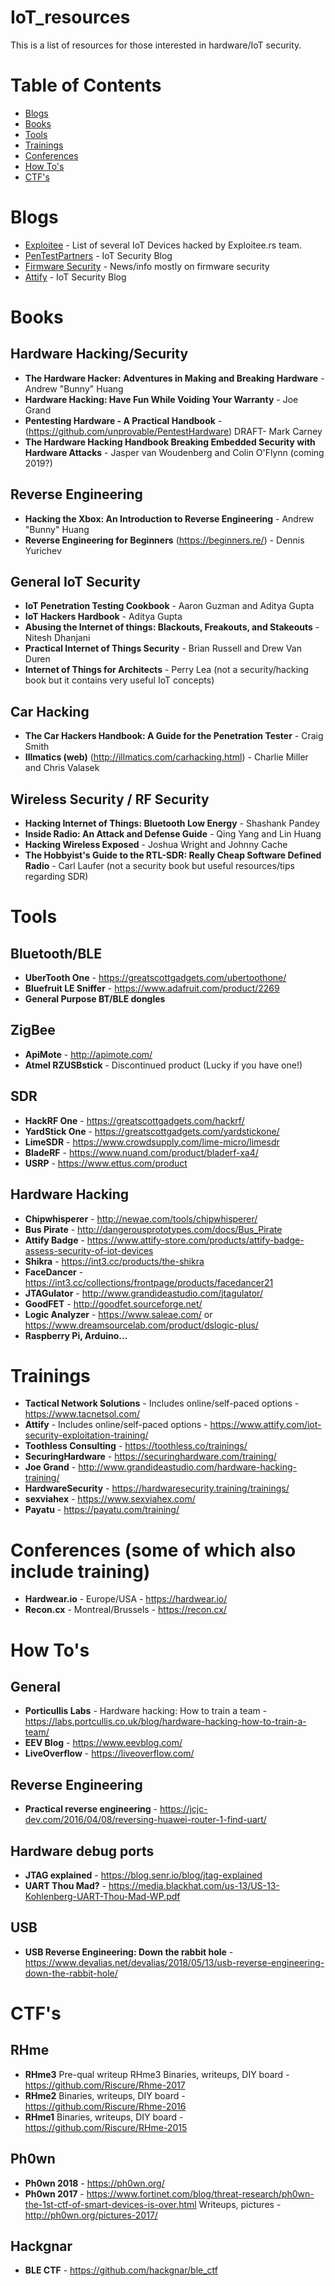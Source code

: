 # IoT_resources
This is a list of resources for those interested in hardware/IoT security.

# Table of Contents
- [Blogs](#blogs)
- [Books](#books)
- [Tools](#tools)
- [Trainings](#trainings)
- [Conferences](#conferences-some-of-which-also-include-training)
- [How To's](#how-tos)
- [CTF's](#ctfs)

# Blogs

* [Exploitee](https://www.exploitee.rs/index.php/Main_Page) - List of several IoT Devices hacked by Exploitee.rs team.
* [PenTestPartners](https://www.pentestpartners.com/internet-of-things/) - IoT Security Blog 
* [Firmware Security](https://firmwaresecurity.com/) - News/info mostly on firmware security
* [Attify](https://blog.attify.com/) - IoT Security Blog

# Books

## Hardware Hacking/Security

* **The Hardware Hacker: Adventures in Making and Breaking Hardware** - Andrew "Bunny" Huang
* **Hardware Hacking: Have Fun While Voiding Your Warranty** - Joe Grand
* **Pentesting Hardware - A Practical Handbook** - (https://github.com/unprovable/PentestHardware) DRAFT- Mark Carney
* **The Hardware Hacking Handbook Breaking Embedded Security with Hardware Attacks** - Jasper van Woudenberg and Colin O'Flynn (coming 2019?)

## Reverse Engineering
* **Hacking the Xbox: An Introduction to Reverse Engineering** - Andrew "Bunny" Huang
* **Reverse Engineering for Beginners** (https://beginners.re/) - Dennis Yurichev

## General IoT Security
* **IoT Penetration Testing Cookbook** - Aaron Guzman and Aditya Gupta
* **IoT Hackers Hardbook** - Aditya Gupta
* **Abusing the Internet of things: Blackouts, Freakouts, and Stakeouts** - Nitesh Dhanjani
* **Practical Internet of Things Security** - Brian Russell and Drew Van Duren
* **Internet of Things for Architects** - Perry Lea (not a security/hacking book but it contains very useful IoT concepts)

## Car Hacking
* **The Car Hackers Handbook: A Guide for the Penetration Tester** - Craig Smith
* **Illmatics (web)** (http://illmatics.com/carhacking.html) - Charlie Miller and Chris Valasek

## Wireless Security / RF Security
* **Hacking Internet of Things: Bluetooth Low Energy** - Shashank Pandey 
* **Inside Radio: An Attack and Defense Guide** - Qing Yang and Lin Huang
* **Hacking Wireless Exposed** - Joshua Wright and Johnny Cache
* **The Hobbyist's Guide to the RTL-SDR: Really Cheap Software Defined Radio** - Carl Laufer (not a security book but useful resources/tips regarding SDR)

# Tools

## Bluetooth/BLE
* **UberTooth One** - https://greatscottgadgets.com/ubertoothone/
* **Bluefruit LE Sniffer** - https://www.adafruit.com/product/2269
* **General Purpose BT/BLE dongles**

## ZigBee
* **ApiMote** - http://apimote.com/
* **Atmel RZUSBstick** -  Discontinued product (Lucky if you have one!)

## SDR
* **HackRF One** - https://greatscottgadgets.com/hackrf/
* **YardStick One** - https://greatscottgadgets.com/yardstickone/
* **LimeSDR** - https://www.crowdsupply.com/lime-micro/limesdr
* **BladeRF** - https://www.nuand.com/product/bladerf-xa4/
* **USRP** - https://www.ettus.com/product

## Hardware Hacking
* **Chipwhisperer** - http://newae.com/tools/chipwhisperer/
* **Bus Pirate** - http://dangerousprototypes.com/docs/Bus_Pirate
* **Attify Badge** - https://www.attify-store.com/products/attify-badge-assess-security-of-iot-devices
* **Shikra** - https://int3.cc/products/the-shikra
* **FaceDancer** - https://int3.cc/collections/frontpage/products/facedancer21
* **JTAGulator** - http://www.grandideastudio.com/jtagulator/
* **GoodFET** - http://goodfet.sourceforge.net/
* **Logic Analyzer** - https://www.saleae.com/ or https://www.dreamsourcelab.com/product/dslogic-plus/ 
* **Raspberry Pi, Arduino...**

# Trainings

* **Tactical Network Solutions** - Includes online/self-paced options - https://www.tacnetsol.com/
* **Attify** - Includes online/self-paced options - https://www.attify.com/iot-security-exploitation-training/
* **Toothless Consulting** - https://toothless.co/trainings/
* **SecuringHardware** - https://securinghardware.com/training/
* **Joe Grand** - http://www.grandideastudio.com/hardware-hacking-training/
* **HardwareSecurity** - https://hardwaresecurity.training/trainings/
* **sexviahex** - https://www.sexviahex.com/
* **Payatu** - https://payatu.com/training/

# Conferences (some of which also include training)
* **Hardwear.io** - Europe/USA - https://hardwear.io/
* **Recon.cx** - Montreal/Brussels - https://recon.cx/

# How To's
## General
* **Porticullis Labs** - Hardware hacking: How to train a team - https://labs.portcullis.co.uk/blog/hardware-hacking-how-to-train-a-team/
* **EEV Blog** - https://www.eevblog.com/
* **LiveOverflow** - https://liveoverflow.com/

## Reverse Engineering
* **Practical reverse engineering** - https://jcjc-dev.com/2016/04/08/reversing-huawei-router-1-find-uart/

## Hardware debug ports
* **JTAG explained** - https://blog.senr.io/blog/jtag-explained
* **UART Thou Mad?** - https://media.blackhat.com/us-13/US-13-Kohlenberg-UART-Thou-Mad-WP.pdf

## USB
* **USB Reverse Engineering: Down the rabbit hole** - https://www.devalias.net/devalias/2018/05/13/usb-reverse-engineering-down-the-rabbit-hole/

# CTF's
## RHme
* **RHme3** Pre-qual writeup RHme3 Binaries, writeups, DIY board - https://github.com/Riscure/Rhme-2017
* **RHme2** Binaries, writeups, DIY board - https://github.com/Riscure/Rhme-2016
* **RHme1** Binaries, writeups, DIY board - https://github.com/Riscure/RHme-2015

## Ph0wn
* **Ph0wn 2018** - https://ph0wn.org/
* **Ph0wn 2017** - https://www.fortinet.com/blog/threat-research/ph0wn-the-1st-ctf-of-smart-devices-is-over.html
Writeups, pictures - http://ph0wn.org/pictures-2017/

## Hackgnar
* **BLE CTF** - https://github.com/hackgnar/ble_ctf
